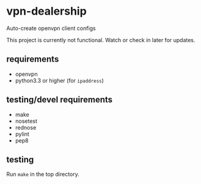 # vpn-dealership

Auto-create openvpn client configs

This project is currently not functional.
Watch or check in later for updates.

## requirements
* openvpn
* python3.3 or higher (for `ipaddress`)

## testing/devel requirements
* make
* nosetest
* rednose
* pylint
* pep8

## testing
Run `make` in the top directory.
